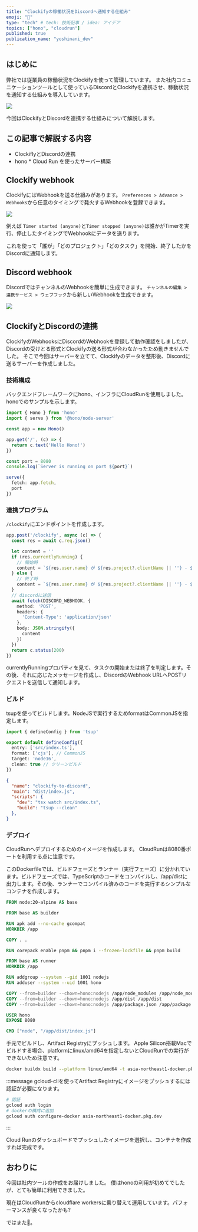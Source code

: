 ```yaml
---
title: "Clockifyの稼働状況をDiscordへ通知する仕組み"
emoji: "📝"
type: "tech" # tech: 技術記事 / idea: アイデア
topics: ["hono", "cloudrun"]
published: true
publication_name: "yoshinani_dev"
---
```


## はじめに
弊社では従業員の稼働状況をClockifyを使って管理しています。
また社内コミュニケーションツールとして使っているDiscordとClockifyを連携させ、稼動状況を通知する仕組みを導入しています。

![](https://storage.googleapis.com/zenn-user-upload/6c5c25e988ce-20241008.png)

今回はClockifyとDiscordを連携する仕組みについて解説します。

## この記事で解説する内容
- ClockiflyとDiscordの連携
- hono * Cloud Run を使ったサーバー構築

## Clockify webhook
ClockifyにはWebhookを送る仕組みがあります。
`Preferences > Advance > Webhooks`から任意のタイミングで発火するWebhookを登録できます。

![](https://storage.googleapis.com/zenn-user-upload/fc3ca5e66953-20241008.png)

例えば `Timer started (anyone)`と`Timer stopped (anyone)`は誰かがTimerを実行、停止したタイミングでWebhookにデータを送ります。

これを使って「誰が」「どのプロジェクト」「どのタスク」を開始、終了したかをDiscordに通知します。

## Discord webhook
DiscordではチャンネルのWebhookを簡単に生成できます。
`チャンネルの編集 > 連携サービス > ウェブフック`から新しいWebhookを生成できます。

![](https://storage.googleapis.com/zenn-user-upload/c16608c304e9-20241008.png)

## ClockifyとDiscordの連携
ClockifyのWebhooksにDiscordのWebhookを登録して動作確認をしましたが、Discordの受けとる形式とClockifyの送る形式が合わなかったため動きませんでした。
そこで今回はサーバーを立てて、Clockifyのデータを整形後、Discordに送るサーバーを作成しました。

### 技術構成
バックエンドフレームワークにhono、インフラにCloudRunを使用しました。
honoでのサンプルを示します。

```ts
import { Hono } from 'hono'
import { serve } from '@hono/node-server'

const app = new Hono()

app.get('/', (c) => {
  return c.text('Hello Hono!')
})

const port = 8080
console.log(`Server is running on port ${port}`)

serve({
  fetch: app.fetch,
  port
})
```

### 連携プログラム

`/clockify`にエンドポイントを作成します。

```ts
app.post('/clockify', async (c) => {
  const res = await c.req.json()

  let content = ''
  if (res.currentlyRunning) {
    // 開始時
    content = `${res.user.name} が ${res.project?.clientName || ''} - ${res.project?.name || ''} ${res?.description || ''} を開始しました. `
  } else {
    // 終了時
    content = `${res.user.name} が ${res.project?.clientName || ''} - ${res.project?.name || ''} ${res?.description || ''} を終了しました. お疲れ様でした.`
  }
  // discordに送信
  await fetch(DISCORD_WEBHOOK, {
    method: 'POST',
    headers: {
      'Content-Type': 'application/json'
    },
    body: JSON.stringify({
      content
    })
  })
  return c.status(200)
})
```

currentlyRunningプロパティを見て、タスクの開始または終了を判定します。その後、それに応じたメッセージを作成し、DiscordのWebhook URLへPOSTリクエストを送信して通知します。

### ビルド
tsupを使ってビルドします。NodeJSで実行するためformatはCommonJSを指定します。

```ts:tsup.config.ts
import { defineConfig } from 'tsup'

export default defineConfig({
  entry: ['src/index.ts'],
  format: ['cjs'], // CommonJS
  target: 'node16',
  clean: true // クリーンビルド
})
```

```json:package.json
{
  "name": "clockify-to-discord",
  "main": "dist/index.js",
  "scripts": {
    "dev": "tsx watch src/index.ts",
    "build": "tsup --clean"
  },
}
```

### デプロイ
CloudRunへデプロイするためのイメージを作成します。
CloudRunは8080番ポートを利用する点に注意です。

このDockerfileでは、ビルドフェーズとランナー（実行フェーズ）に分かれています。ビルドフェーズでは、TypeScriptのコードをコンパイルし、/app/distに出力します。その後、ランナーでコンパイル済みのコードを実行するシンプルなコンテナを作成します。

```Dockerfile
FROM node:20-alpine AS base

FROM base AS builder

RUN apk add --no-cache gcompat
WORKDIR /app

COPY . .

RUN corepack enable pnpm && pnpm i --frozen-lockfile && pnpm build

FROM base AS runner
WORKDIR /app

RUN addgroup --system --gid 1001 nodejs
RUN adduser --system --uid 1001 hono

COPY --from=builder --chown=hono:nodejs /app/node_modules /app/node_modules
COPY --from=builder --chown=hono:nodejs /app/dist /app/dist
COPY --from=builder --chown=hono:nodejs /app/package.json /app/package.json

USER hono
EXPOSE 8080

CMD ["node", "/app/dist/index.js"]
```

手元でビルドし、Artifact Registryにプッシュします。
Apple Silicon搭載Macでビルドする場合、platformにlinux/amd64を指定しないとCloudRunでの実行ができないため注意です。

```bash
docker buildx build --platform linux/amd64 -t asia-northeast1-docker.pkg.dev/project-name/gcf-artifacts/clokify-to-discord --push .
```

:::message
gcloud-cliを使ってArtifact Registryにイメージをプッシュするには認証が必要になります。
```bash
# 認証
gcloud auth login
# dockerの構成に追加
gcloud auth configure-docker asia-northeast1-docker.pkg.dev
```
:::

Cloud Runのダッシュボードでプッシュしたイメージを選択し、コンテナを作成すれば完成です。

## おわりに
今回は社内ツールの作成をお届けしました。
僕はhonoの利用が初めてでしたが、とても簡単に利用できました。

現在はCloudRunからcloudflare workersに乗り替えて運用しています。パフォーマンスが良くなったかも?

ではまた🥳。